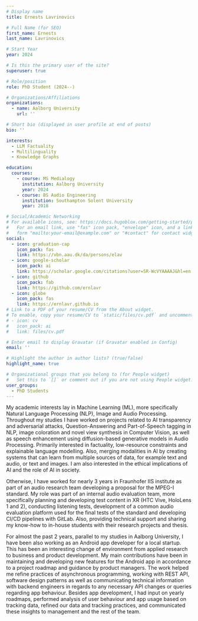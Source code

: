 ```yaml
---
# Display name
title: Ernests Lavrinovics 

# Full Name (for SEO)
first_name: Ernests
last_name: Lavrinovics

# Start Year
year: 2024

# Is this the primary user of the site?
superuser: true

# Role/position
role: PhD Student (2024--)

# Organizations/Affiliations
organizations:
  - name: Aalborg University
    url: ''

# Short bio (displayed in user profile at end of posts)
bio: ''

interests:
  - LLM Factuality
  - Multilinguality
  - Knowledge Graphs

education:
  courses:
    - course: MS Medialogy
      institution: Aalborg University
      year: 2024
    - course: BS Audio Engineering
      institution: Southampton Solent University
      year: 2018

# Social/Academic Networking
# For available icons, see: https://docs.hugoblox.com/getting-started/page-builder/#icons
#   For an email link, use "fas" icon pack, "envelope" icon, and a link in the
#   form "mailto:your-email@example.com" or "#contact" for contact widget.
social:
  - icon: graduation-cap
    icon_pack: fas
    link: https://vbn.aau.dk/da/persons/elav
  - icon: google-scholar
    icon_pack: ai
    link: https://scholar.google.com/citations?user=SR-WcVYAAAAJ&hl=en
  - icon: github
    icon_pack: fab
    link: https://github.com/ernlavr
  - icon: globe
    icon_pack: fas
    link: https://ernlavr.github.io
# Link to a PDF of your resume/CV from the About widget.
# To enable, copy your resume/CV to `static/files/cv.pdf` and uncomment the lines below.
# - icon: cv
#   icon_pack: ai
#   link: files/cv.pdf

# Enter email to display Gravatar (if Gravatar enabled in Config)
email: ''

# Highlight the author in author lists? (true/false)
highlight_name: true

# Organizational groups that you belong to (for People widget)
#   Set this to `[]` or comment out if you are not using People widget.
user_groups:
  - PhD Students
---
```


My academic interests lay in Machine Learning (ML), more specifically Natural Language Processing (NLP), Image and Audio Processing. Throughout my studies I have worked on projects related to AI transparency and adversarial attacks, Question-Answering and Part-of-Speech tagging in NLP, image coloration and novel view synthesis in Computer Vision, as well as speech enhancement using diffusion-based generative models in Audio Processing. Primarily interested in factuality, low-resource constraints and explainable language modelling. Also, merging modalities in AI by creating systems that can learn from multiple sources of data, for example text and audio, or text and images. I am also interested in the ethical implications of AI and the role of AI in society.

Otherwise, I have worked for nearly 3 years in Fraunhofer IIS institute as part of an audio research team developing a proposal for the MPEG-I standard. My role was part of an internal audio evaluation team, more specifically planning and developing test content in XR (HTC Vive, HoloLens 1 and 2), conducting listening tests, development of a common audio evaluation platform used for the final tests of the standard and developing CI/CD pipelines with GitLab. Also, providing technical support and sharing my know-how to in-house students with their research projects and thesis.

For almost the past 2 years, parallel to my studies in Aalborg University, I have been also working as an Android app developer for a local startup. This has been an interesting change of environment from applied research to business and product development. My main contributions have been in maintaining and developing new features for the Android app in accordance to a project roadmap and guidance by product managers. The work helped me refine practices of asynchronous programming, working with REST API, software design patterns as well as communicating technical information with backend engineers in regards to any necessary API changes or queries regarding app behaviour. Besides app development, I had input on yearly roadmaps, performed analysis of user behaviour and app usage based on tracking data, refined our data and tracking practices, and communicated these insights to management and the rest of the team.